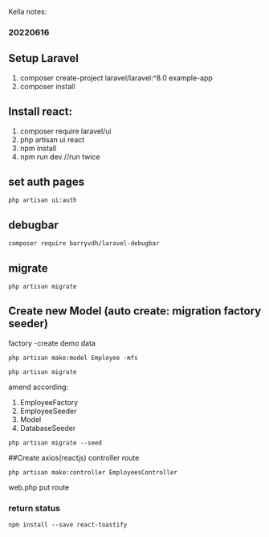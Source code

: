 Kella notes:
### 20220616
## Setup Laravel
1. composer create-project laravel/laravel:^8.0 example-app
2. composer install

## Install react:
1. composer require laravel/ui
2. php artisan ui react
3. npm install
4. npm run dev //run twice

## set auth pages
```
php artisan ui:auth 
```

## debugbar
```
composer require barryvdh/laravel-debugbar
```

## migrate
```
php artisan migrate
```

## Create new Model (auto create: migration factory seeder)
factory -create demo data
```
php artisan make:model Employee -mfs
```
```
php artisan migrate
```

amend according:
1. EmployeeFactory
2. EmployeeSeeder
3. Model
4. DatabaseSeeder

```
php artisan migrate --seed
```

##Create axios(reactjs) controller route 
```
php artisan make:controller EmployeesController
```
web.php put route


### return status
```
npm install --save react-toastify
```